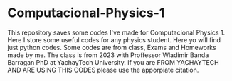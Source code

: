 # Computacional-Physics-1
This repository saves some codes I've made for Computacional Physics 1.
Here I store some useful codes for any physics student. Here yo will find just python codes. Some codes are from class, Exams and Homeworks made by me. 
The class is from 2023 with Proffessor Wladimir Banda Barragan PhD at YachayTech University. 
If you are  FROM YACHAYTECH AND ARE USING THIS CODES please use the apporpiate citation.
